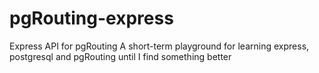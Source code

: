 # pgRouting-express
Express API for pgRouting
A short-term playground for learning express, postgresql and pgRouting until I find something better
